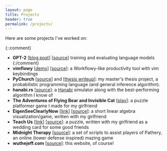 ```yaml
---
layout: page
title: Projects
header: true
permalink: /projects/
---
```


Here are some projects I've worked on:

{::comment}
- **GPT-2** [[blog post](https://openai.com/blog/better-language-models/)] [[source](https://github.com/openai/gpt-2)]
  training and evaluating language models
{:/comment}
- **vimflowy** [[demo](http://vimflowy.netlify.com)] [[source](https://github.com/WuTheFWasThat/vimflowy)]:
  a Workflowy-like productivity tool with vim keybindings
- **PyChurch** [[source](https://github.com/WuTheFWasThat/Church-interpreter)] and [[thesis writeup](https://github.com/WuTheFWasThat/PyChurch/blob/master/papers/MEng%20thesis.pdf)]:
  my master's thesis project, a probabilistic programming language (and general inference algorithm).
- **hanabi.rs** [[source](https://github.com/WuTheFWasThat/hanabi.rs)]: a [Hanabi](https://boardgamegeek.com/boardgame/98778/hanabi) simulator along with the best-performing algorithm I know of
- **The Adventures of Flying Bear and Invisible Cat** [[play](https://flying-bear-invisible-cat.netlify.com)]: a puzzle platformer game I made for my girlfriend
- **EigenSeeClearlyNow** [[link](https://span.bitballoon.com/)] [[source](https://github.com/WuTheFWasThat/EigenSeeClearlyNow)]: a short linear algebra visualization/game, written with my girlfriend
- **Teach Us** [[link](https://teach-us.netlify.com/teach_us.html)] [[source](https://github.com/WuTheFWasThat/teach_us)]: a puzzle, written with my girlfriend as a wedding card for some good friends
- **Midnight Therapy** [[source](https://github.com/WuTheFWasThat/midnighttherapy)]: a set of scripts to assist players of Pathery, an online (tower defense inspired) mazing game
- **wuthejeff.com** [[source](https://github.com/WuTheFWasThat/wuthefwasthat.github.io)]: this website, of course!
